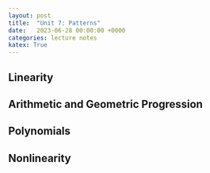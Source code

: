 ```yaml
---
layout: post
title:  "Unit 7: Patterns"
date:   2023-06-28 00:00:00 +0000
categories: lecture notes
katex: True
---
```


## Linearity

## Arithmetic and Geometric Progression

## Polynomials

## Nonlinearity